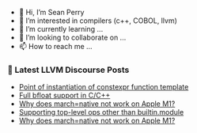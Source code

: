 - 👋 Hi, I’m Sean Perry
- 👀 I’m interested in compilers (c++, COBOL, llvm)
- 🌱 I’m currently learning ...
- 💞️ I’m looking to collaborate on ...
- 📫 How to reach me ...

<!---
s66perry/s66perry is a ✨ special ✨ repository because its `README.md` (this file) appears on your GitHub profile.
You can click the Preview link to take a look at your changes.
--->
### 📕 Latest LLVM Discourse Posts

<!-- DISCOURSE-LLVM:START -->
- [Point of instantiation of constexpr function template](https://discourse.llvm.org/t/point-of-instantiation-of-constexpr-function-template/65129#post_2)
- [Full bfloat support in C/C++](https://discourse.llvm.org/t/full-bfloat-support-in-c-c/65310#post_2)
- [Why does march=native not work on Apple M1?](https://discourse.llvm.org/t/why-does-march-native-not-work-on-apple-m1/2733#post_7)
- [Supporting top-level ops other than builtin.module](https://discourse.llvm.org/t/supporting-top-level-ops-other-than-builtin-module/65224#post_19)
- [Why does march=native not work on Apple M1?](https://discourse.llvm.org/t/why-does-march-native-not-work-on-apple-m1/2733#post_6)
<!-- DISCOURSE-LLVM:END -->
